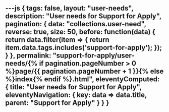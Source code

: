 ---js
{
  tags: false,
  layout: "user-needs",
  description: "User needs for Support for Apply",
  pagination: {
    data: "collections.user-need",
    reverse: true,
    size: 50,
    before: function(data) {
      return data.filter(item => {
        return item.data.tags.includes('support-for-apply');
      });
    }
  },
  permalink: "support-for-apply/user-needs/{% if pagination.pageNumber > 0 %}page/{{ pagination.pageNumber + 1 }}{% else %}index{% endif %}.html",
  eleventyComputed: {
    title: "User needs for Support for Apply",
    eleventyNavigation: {
      key: data => data.title,
      parent: "Support for Apply"
    }
  }
}
---
